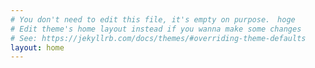 ```yaml
---
# You don't need to edit this file, it's empty on purpose.　hoge
# Edit theme's home layout instead if you wanna make some changes
# See: https://jekyllrb.com/docs/themes/#overriding-theme-defaults
layout: home
---
```

